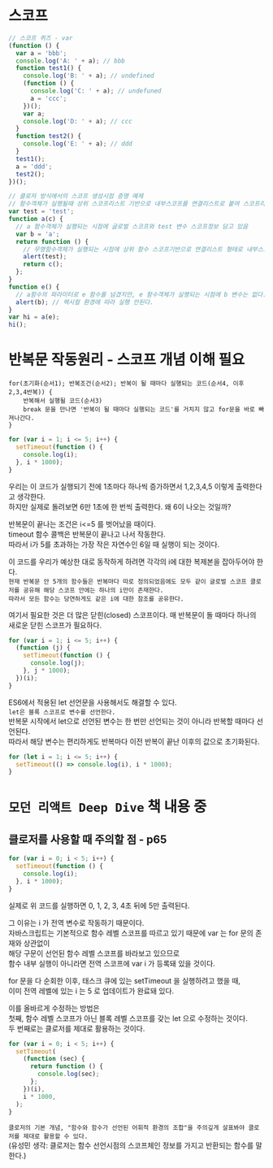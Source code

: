# 스코프

```javascript
// 스코프 퀴즈 - var
(function () {
  var a = 'bbb';
  console.log('A: ' + a); // bbb
  function test1() {
    console.log('B: ' + a); // undefined
    (function () {
      console.log('C: ' + a); // undefuned
      a = 'ccc';
    })();
    var a;
    console.log('D: ' + a); // ccc
  }
  function test2() {
    console.log('E: ' + a); // ddd
  }
  test1();
  a = 'ddd';
  test2();
})();
```

```javascript
// 클로저 방식에서의 스코프 생성시점 증명 예제
// 함수객체가 실행될때 상위 스코프리스트 기반으로 내부스코프를 연결리스트로 붙여 스코프리스트 만듦
var test = 'test';
function a(c) {
  // a 함수객체가 실행되는 시점에 글로벌 스코프와 test 변수 스코프정보 담고 있음
  var b = 'a';
  return function () {
    // 무명함수객체가 실행되는 시점에 상위 함수 스코프기반으로 연결리스트 형태로 내부스코프 b변수 정보를 추가하여 스코프리스트 만듦
    alert(test);
    return c();
  };
}
function e() {
  // a함수의 파라미터로 e 함수를 넘겼지만, e 함수객체가 실행되는 시점에 b 변수는 없다. (즉, 함수가 실행되는 시점의 스코프체이닝에는 b변수가 없다.)
  alert(b); // 렉시컬 환경에 따라 실행 안된다.
}
var hi = a(e);
hi();
```

# 반복문 작동원리 - 스코프 개념 이해 필요

```
for(초기화(순서1); 반복조건(순서2); 반복이 될 때마다 실행되는 코드(순서4, 이후 2,3,4반복)) {
    반복해서 실행될 코드(순서3)
    break 문을 만나면 '반복이 될 때마다 실행되는 코드'를 거치지 않고 for문을 바로 빠져나간다.
}
```

```javascript
for (var i = 1; i <= 5; i++) {
  setTimeout(function () {
    console.log(i);
  }, i * 1000);
}
```

우리는 이 코드가 실행되기 전에 1초마다 하나씩 증가하면서 1,2,3,4,5 이렇게 출력한다고 생각한다.  
하지만 실제로 돌려보면 6만 1초에 한 번씩 출력한다. 왜 6이 나오는 것일까?

반복문이 끝나는 조건은 i<=5 를 벗어났을 때이다.  
timeout 함수 콜백은 반복문이 끝나고 나서 작동한다.  
따라서 i가 5를 초과하는 가장 작은 자연수인 6일 때 실행이 되는 것이다.

이 코드를 우리가 예상한 대로 동작하게 하려면 각각의 i에 대한 복제본을 잡아두어야 한다.  
`현재 반복문 안 5개의 함수들은 반복마다 따로 정의되었음에도 모두 같이 글로벌 스코프 클로저를 공유해 해당 스코프 안에는 하나의 i만이 존재한다.`  
`따라서 모든 함수는 당연하게도 같은 i에 대한 참조를 공유한다.`

여기서 필요한 것은 더 많은 닫힌(closed) 스코프이다. 매 반복문이 돌 때마다 하나의 새로운 닫힌 스코프가 필요하다.

```javascript
for (var i = 1; i <= 5; i++) {
  (function (j) {
    setTimeout(function () {
      console.log(j);
    }, j * 1000);
  })(i);
}
```

ES6에서 적용된 let 선언문을 사용해서도 해결할 수 있다.  
`let은 블록 스코프로 변수를 선언한다.`  
반복문 시작에서 let으로 선언된 변수는 한 번만 선언되는 것이 아니라 반복할 때마다 선언된다.  
따라서 해당 변수는 편리하게도 반복마다 이전 반복이 끝난 이후의 값으로 초기화된다.

```javascript
for (let i = 1; i <= 5; i++) {
  setTimeout(() => console.log(i), i * 1000);
}
```

# `모던 리액트 Deep Dive` 책 내용 중

## 클로저를 사용할 때 주의할 점 - p65

```javascript
for (var i = 0; i < 5; i++) {
  setTimeout(function () {
    console.log(i);
  }, i * 1000);
}
```

실제로 위 코드를 실행하면 0, 1, 2, 3, 4초 뒤에 5만 출력된다.

그 이유는 i 가 전역 변수로 작동하기 때문이다.  
자바스크립트는 기본적으로 함수 레벨 스코프를 따르고 있기 때문에 var 는 for 문의 존재와 상관없이  
해당 구문이 선언된 함수 레벨 스코프를 바라보고 있으므로  
함수 내부 실행이 아니라면 전역 스코프에 var i 가 등록돼 있을 것이다.

for 문을 다 순회한 이후, 태스크 큐에 있는 setTimeout 을 실행하려고 했을 때,  
이미 전역 레벨에 있는 i 는 5 로 업데이트가 완료돼 있다.

이를 올바르게 수정하는 방법은  
첫째, 함수 레벨 스코프가 아닌 블록 레벨 스코프를 갖는 let 으로 수정하는 것이다.  
두 번째로는 클로저를 제대로 활용하는 것이다.

```javascript
for (var i = 0; i < 5; i++) {
  setTimeout(
    (function (sec) {
      return function () {
        console.log(sec);
      };
    })(i),
    i * 1000,
  );
}
```

`클로저의 기본 개념, "함수와 함수가 선언된 어휘적 환경의 조합"을 주의깊게 살표봐야 클로저를 제대로 활용할 수 있다.`  
(유성민 생각: 클로저는 함수 선언시점의 스코프체인 정보를 가지고 반환되는 함수를 말한다.)
